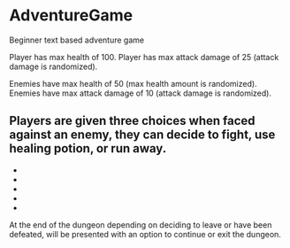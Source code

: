 # AdventureGame
Beginner text based adventure game

Player has max health of 100.
Player has max attack damage of 25 (attack damage is randomized).

Enemies have max health of 50 (max health amount is randomized).
Enemies have max attack damage of 10 (attack damage is randomized).

Players are given three choices when faced against an enemy, they can decide to fight, use healing potion, or run away.
-
-
-
-
-
-
At the end of the dungeon depending on deciding to leave or have been defeated, will be presented with an option to continue or exit the dungeon.

